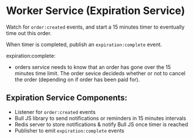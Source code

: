 # Worker Service (Expiration Service)

Watch for `order:created` events, and start a 15 minutes timer to eventually time out this order.

When timer is completed, publish an `expiration:complete` event.

expiration:complete:

- orders service needs to know that an order has gone over the 15 minutes time limit. The order sevice decideds whether or not to cancel the order (depending on if order has been paid for).

## Expiration Service Components:

- Listener for `order:created` events
- Bull JS library to send notifications or reminders in 15 minutes intervals
- Redis server to store notifications & notify Bull JS once timer is reached
- Publisher to emit `expiration:complete` events
